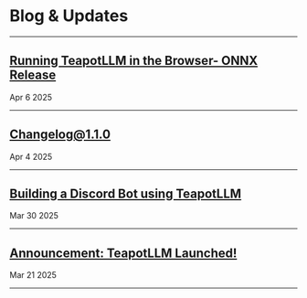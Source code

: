 # Blog & Updates


---
## [Running TeapotLLM in the Browser- ONNX Release](https://teapotai.com/blogs/teapotllm_onnx_release)
Apr 6 2025

---
## [Changelog@1.1.0](https://teapotai.com/blogs/changelog_1_1_0)
Apr 4 2025

---

## [Building a Discord Bot using TeapotLLM](https://teapotai.com/blogs/teapotllm_discord_bot)
Mar 30 2025

---

## [Announcement: TeapotLLM Launched!](https://teapotai.com/blogs/teapotllm_release)
Mar 21 2025

---
